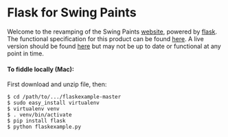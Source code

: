 Flask for Swing Paints
======================
Welcome to the revamping of the Swing Paints [website](hhtp://www.swingpaints.com/), powered by [flask](http://http://flask.pocoo.org/). The functional specification for this product can be found [here](https://github.com/Youppi3/flaskexample/blob/master/docs/FS.md#functional-specification). A live version should be found [here](http://swingpaints.herokuapp.com/) but may not be up to date or functional at any point in time.

#### To fiddle locally (Mac): ####
First download and unzip file, then:
```
$ cd /path/to/.../flaskexample-master
$ sudo easy_install virtualenv
$ virtualenv venv
$ . venv/bin/activate
$ pip install flask
$ python flaskexample.py
```

